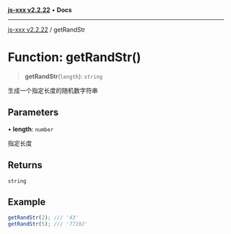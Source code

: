 [**js-xxx v2.2.22**](../README.md) • **Docs**

***

[js-xxx v2.2.22](../README.md) / getRandStr

# Function: getRandStr()

> **getRandStr**(`length`): `string`

生成一个指定长度的随机数字符串

## Parameters

• **length**: `number`

指定长度

## Returns

`string`

## Example

```ts
getRandStr(2); /// '43'
getRandStr(5); /// '77192'
```
